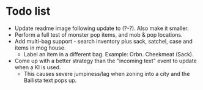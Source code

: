 # Todo list

* Update readme image following update to (?-?). Also make it smaller.
* Perform a full test of monster pop items, and mob & pop locations.
* Add multi-bag support - search inventory plus sack, satchel, case and items in mog house.
  * Label an item in a different bag. Example: Orbn. Cheekmeat (Sack).
* Come up with a better strategy than the "incoming text" event to update when a KI is used.
  * This causes severe jumpiness/lag when zoning into a city and the Ballista text pops up.
